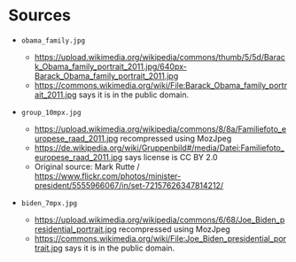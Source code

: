 # Sources

* `obama_family.jpg`
  * <https://upload.wikimedia.org/wikipedia/commons/thumb/5/5d/Barack_Obama_family_portrait_2011.jpg/640px-Barack_Obama_family_portrait_2011.jpg>
  * <https://commons.wikimedia.org/wiki/File:Barack_Obama_family_portrait_2011.jpg> says it is in the public domain.

* `group_10mpx.jpg`
  * <https://upload.wikimedia.org/wikipedia/commons/8/8a/Familiefoto_europese_raad_2011.jpg> recompressed using MozJpeg
  * <https://de.wikipedia.org/wiki/Gruppenbild#/media/Datei:Familiefoto_europese_raad_2011.jpg> says license is CC BY 2.0
  * Original source: Mark Rutte / https://www.flickr.com/photos/minister-president/5555966067/in/set-72157626347814212/

* `biden_7mpx.jpg`
  * <https://upload.wikimedia.org/wikipedia/commons/6/68/Joe_Biden_presidential_portrait.jpg> recompressed using MozJpeg
  * <https://commons.wikimedia.org/wiki/File:Joe_Biden_presidential_portrait.jpg> says it is in the public domain.
